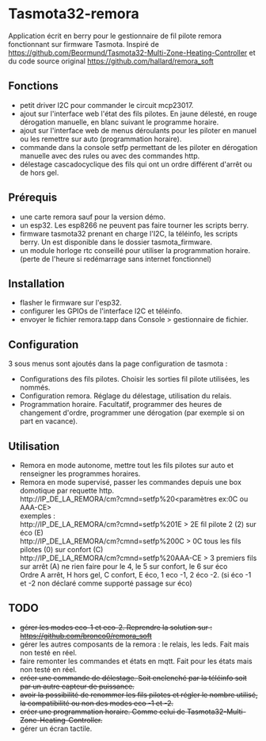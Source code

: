# Tasmota32-remora
Application écrit en berry pour le gestionnaire de fil pilote remora fonctionnant sur firmware Tasmota.
Inspiré de https://github.com/Beormund/Tasmota32-Multi-Zone-Heating-Controller et du code source original https://github.com/hallard/remora_soft

## Fonctions
  - petit driver I2C pour commander le circuit mcp23017.
  - ajout sur l'interface web l'état des fils pilotes. En jaune délesté, en rouge dérogation manuelle, en blanc suivant le programme horaire.
  - ajout sur l'interface web de menus déroulants pour les piloter en manuel ou les remettre sur auto (programmation horaire).
  - commande dans la console setfp permettant de les piloter en dérogation manuelle avec des rules ou avec des commandes http.
  - délestage cascadocyclique des fils qui ont un ordre différent d'arrêt ou de hors gel.

## Prérequis
  - une carte remora sauf pour la version démo.
  - un esp32. Les esp8266 ne peuvent pas faire tourner les scripts berry.
  - firmware tasmota32 prenant en charge l'I2C, la téléinfo, les scripts berry. Un est disponible dans le dossier tasmota_firmware.
  - un module horloge rtc conseillé pour utiliser la programmation horaire. (perte de l'heure si redémarrage sans internet fonctionnel)

## Installation
  - flasher le firmware sur l'esp32.
  - configurer les GPIOs de l'interface I2C et téléinfo.
  - envoyer le fichier remora.tapp dans Console > gestionnaire de fichier.

## Configuration
  3 sous menus sont ajoutés dans la page configuration de tasmota :<br>
  - Configurations des fils pilotes. Choisir les sorties fil pilote utilisées, les nommés.
  - Configuration remora. Réglage du délestage, utilisation du relais.
  - Programmation horaire. Facultatif, programmer des heures de changement d'ordre, programmer une dérogation (par exemple si on part en vacance).
  
## Utilisation
  - Remora en mode autonome, mettre tout les fils pilotes sur auto et renseigner les programmes horaires.
  - Remora en mode supervisé, passer les commandes depuis une box domotique par requette http.<br>
    http://IP_DE_LA_REMORA/cm?cmnd=setfp%20<paramètres ex:0C ou AAA-CE><br>
    exemples :<br>
    http://IP_DE_LA_REMORA/cm?cmnd=setfp%201E > 2E fil pilote 2 (2) sur éco (E)<br>
    http://IP_DE_LA_REMORA/cm?cmnd=setfp%200C > 0C tous les fils pilotes (0) sur confort (C)<br>
    http://IP_DE_LA_REMORA/cm?cmnd=setfp%20AAA-CE > 3 premiers fils sur arrêt (A) ne rien faire pour le 4, le 5 sur confort, le 6 sur éco<br>
    Ordre A arrêt, H hors gel, C confort, E éco, 1 eco -1, 2 éco -2. (si éco -1 et -2 non déclaré comme supporté passage sur éco)
 
## TODO
  - <strike>gérer les modes eco-1 et eco-2. Reprendre la solution sur : https://github.com/bronco0/remora_soft</strike>
  - gérer les autres composants de la remora : le relais, les leds. Fait mais non testé en réel.
  - faire remonter les commandes et états en mqtt. Fait pour les états mais non testé en réel.
  - <strike>créer une commande de délestage. Soit enclenché par la téléinfo soit par un autre capteur de puissance.</strike>
  - <strike>avoir la possibilité de renommer les fils pilotes et régler le nombre utilisé, la compatibilité ou non des modes eco -1 et -2.</strike>
  - <strike>créer une programmation horaire. Comme celui de Tasmota32-Multi-Zone-Heating-Controller.</strike>
  - gérer un écran tactile.
